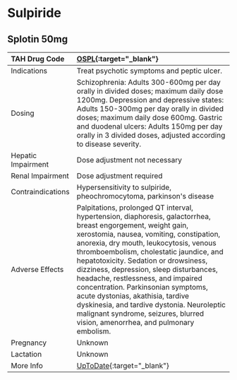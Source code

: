 # Sulpiride

## Splotin 50mg

| TAH Drug Code      | [OSPL](https://www.tahsda.org.tw/drugs/hissearch.php?drug_code=OSPL){:target="_blank"}                                                                                                                                                                                                                                                                                                                                                                                                                                                                                            |
|:-------------------|:----------------------------------------------------------------------------------------------------------------------------------------------------------------------------------------------------------------------------------------------------------------------------------------------------------------------------------------------------------------------------------------------------------------------------------------------------------------------------------------------------------------------------------------------------------------------------------|
| Indications        | Treat psychotic symptoms and peptic ulcer.                                                                                                                                                                                                                                                                                                                                                                                                                                                                                                                                        |
| Dosing             | Schizophrenia: Adults 300-600mg per day orally in divided doses; maximum daily dose 1200mg. Depression and depressive states: Adults 150-300mg per day orally in divided doses; maximum daily dose 600mg. Gastric and duodenal ulcers: Adults 150mg per day orally in 3 divided doses, adjusted according to disease severity.                                                                                                                                                                                                                                                    |
| Hepatic Impairment | Dose adjustment not necessary                                                                                                                                                                                                                                                                                                                                                                                                                                                                                                                                                     |
| Renal Impairment   | Dose adjustment required                                                                                                                                                                                                                                                                                                                                                                                                                                                                                                                                                          |
| Contraindications  | Hypersensitivity to sulpiride, pheochromocytoma, parkinson's disease                                                                                                                                                                                                                                                                                                                                                                                                                                                                                                              |
| Adverse Effects    | Palpitations, prolonged QT interval, hypertension, diaphoresis, galactorrhea, breast engorgement, weight gain, xerostomia, nausea, vomiting, constipation, anorexia, dry mouth, leukocytosis, venous thromboembolism, cholestatic jaundice, and hepatotoxicity. Sedation or drowsiness, dizziness, depression, sleep disturbances, headache, restlessness, and impaired concentration. Parkinsonian symptoms, acute dystonias, akathisia, tardive dyskinesia, and tardive dystonia. Neuroleptic malignant syndrome, seizures, blurred vision, amenorrhea, and pulmonary embolism. |
| Pregnancy          | Unknown                                                                                                                                                                                                                                                                                                                                                                                                                                                                                                                                                                           |
| Lactation          | Unknown                                                                                                                                                                                                                                                                                                                                                                                                                                                                                                                                                                           |
| More Info          | [UpToDate](https://www.uptodate.com/contents/sulpiride-international-drug-information-concise){:target="_blank"}                                                                                                                                                                                                                                                                                                                                                                                                                                                                  |

